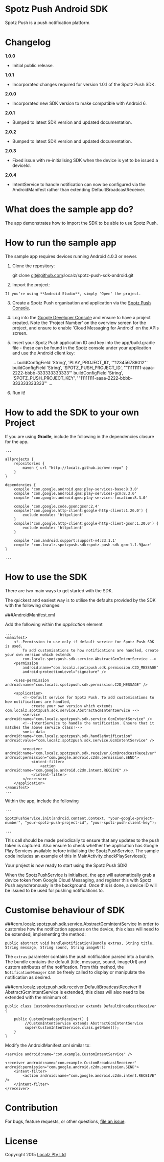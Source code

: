 Spotz Push Android SDK
=================

Spotz Push is a push notification platform.

Changelog
=========

**1.0.0**	
* Initial public release.

**1.0.1**
* Incorporated changes required for version 1.0.1 of the Spotz Push SDK.

**2.0.0**
* Incorporated new SDK version to make compatible with Android 6.

**2.0.1**
* Bumped to latest SDK version and updated documentation.

**2.0.2**
* Bumped to latest SDK version and updated documentation.

**2.0.3**
* Fixed issue with re-initialising SDK when the device is yet to be issued a deviceId.

**2.0.4**
* IntentService to handle notification can now be configured via the AndroidManifest rather than extending DefaultBroadcastReceiver.

What does the sample app do?
============================

The app demonstrates how to import the SDK to be able to use Spotz Push.

How to run the sample app
=========================

The sample app requires devices running Android 4.0.3 or newer.

  1. Clone the repository:
  
        git clone git@github.com:localz/spotz-push-sdk-android.git

  2. Import the project:
    
    If you're using **Android Studio**, simply 'Open' the project.
    
  3. Create a Spotz Push organisation and application via the [Spotz Push Console](https://spotz-push.localz.io/#/login).

  4. Log into the [Google Developer Console](https://console.developers.google.com/project) and ensure to have a project created. Note the 'Project Number' on the overview screen for the project, and ensure to enable 'Cloud Messaging for Android' on the APIs screen.
    
  5. Insert your Spotz Push application ID and key into the app/build.gradle file - these can be found in the Spotz console under your application and use the Android client key:

        ...
        buildConfigField 'String', 'PLAY_PROJECT_ID', '"123456789012"'
        buildConfigField 'String', 'SPOTZ_PUSH_PROJECT_ID', '"11111111-aaaa-2222-bbbb-333333333333"'
        buildConfigField 'String', 'SPOTZ_PUSH_PROJECT_KEY', '"11111111-aaaa-2222-bbbb-333333333333"'
        ...

  5. Run it!


How to add the SDK to your own Project
======================================

If you are using **Gradle**, include the following in the dependencies closure for the app.

    ...

    allprojects {
        repositories {
            maven { url "http://localz.github.io/mvn-repo" }
        }
    }

    dependencies {
        compile 'com.google.android.gms:play-services-base:8.3.0'
        compile 'com.google.android.gms:play-services-gcm:8.3.0'
        compile 'com.google.android.gms:play-services-location:8.3.0'

        compile 'com.google.code.gson:gson:2.4'
        compile('com.google.http-client:google-http-client:1.20.0') {
            exclude module: 'httpclient'
        }
        compile('com.google.http-client:google-http-client-gson:1.20.0') {
            exclude module: 'httpclient'
        }

        compile 'com.android.support:support-v4:23.1.1'
        compile 'com.localz.spotzpush.sdk:spotz-push-sdk-gcm:1.1.9@aar'
    }
    
    ...

How to use the SDK
==================

There are two main ways to get started with the SDK.

The quickest and easiest way is to utilise the defaults provided by the SDK with the following changes:

###AndroidManifest.xml

Add the following within the *application* element

    ...
    <manifest>
        <!--Permission to use only if default service for Spotz Push SDK is used.
            To add customisations to how notifications are handled, create your own version which extends
            com.localz.spotzpush.sdk.service.AbstractGcmIntentService -->
        <permission
            android:name="com.localz.spotzpush.sdk.permission.C2D_MESSAGE"
            android:protectionLevel="signature" />

        <uses-permission android:name="com.localz.spotzpush.sdk.permission.C2D_MESSAGE" />

        <application>
            <!--Default service for Spotz Push. To add customisations to how notifications are handled,
                create your own version which extends com.localz.spotzpush.sdk.service.AbstractGcmIntentService -->
            <service android:name="com.localz.spotzpush.sdk.service.GcmIntentService" />
            <!--IntentService to handle the notification. Ensure that it matches the above service class!-->
            <meta-data android:name="com.localz.spotzpush.sdk.handleNotification" android:value="com.localz.spotzpush.sdk.service.GcmIntentService" />

            <receiver android:name="com.localz.spotzpush.sdk.receiver.GcmBroadcastReceiver" android:permission="com.google.android.c2dm.permission.SEND">
                <intent-filter>
                    <action android:name="com.google.android.c2dm.intent.RECEIVE" />
                </intent-filter>
            </receiver>
        </application>
    </manifest>
    ...

Within the app, include the following

    ...
    
    SpotzPushService.init(android.content.Context, "your-google-project-number", "your-spotz-push-project-id", "your-spotz-push-client-key");

    ...

This call should be made periodically to ensure that any updates to the push token is captured. Also ensure to check whether the application has Google Play Services available before initialising the SpotzPushService. The sample code includes an example of this in MainActivity.checkPlayServices();

Your project is now ready to start using the Spotz Push SDK!

When the SpotzPushService is initialised, the app will automatically grab a device token from Google Cloud Messaging, and register this with Spotz Push asynchronously in the background. Once this is done, a device ID will be issued to be used for pushing notifications to.

Customise behaviour of SDK
============
###com.localz.spotzpush.sdk.service.AbstractGcmIntentService
In order to customise how the notification appears on the device, this class will need to be extended, implementing the method:

    public abstract void handleNotification(Bundle extras, String title, String message, String sound, String imageUrl)

The `extras` parameter contains the push notification parsed into a bundle. The bundle contains the default (title, message, sound, imageUrl) and custom attributes of the notification. From this method, the `NotificationManager` can be freely called to display or manipulate the notification as desired.

###com.localz.spotzpush.sdk.receiver.DefaultBroadcastReceiver
If AbstractGcmIntentService is extended, this class will also need to be extended with the minimum of:

    public class CustomBroadcastReceiver extends DefaultBroadcastReceiver {

        public CustomBroadcastReceiver() {
             //CustomIntentService extends AbstractGcmIntentService
             super(CustomIntentService.class.getName());
        }
    }

Modify the AndroidManifest.xml similar to:

    <service android:name="com.example.CustomIntentService" />

    <receiver android:name="com.example.CustomBroadcastReceiver" android:permission="com.google.android.c2dm.permission.SEND">
        <intent-filter>
            <action android:name="com.google.android.c2dm.intent.RECEIVE" />
        </intent-filter>
    </receiver>

Contribution
============

For bugs, feature requests, or other questions, [file an issue](https://github.com/localz/spotz-push-sdk-android/issues/new).

License
=======

Copyright 2015 [Localz Pty Ltd](http://www.localz.com/)
